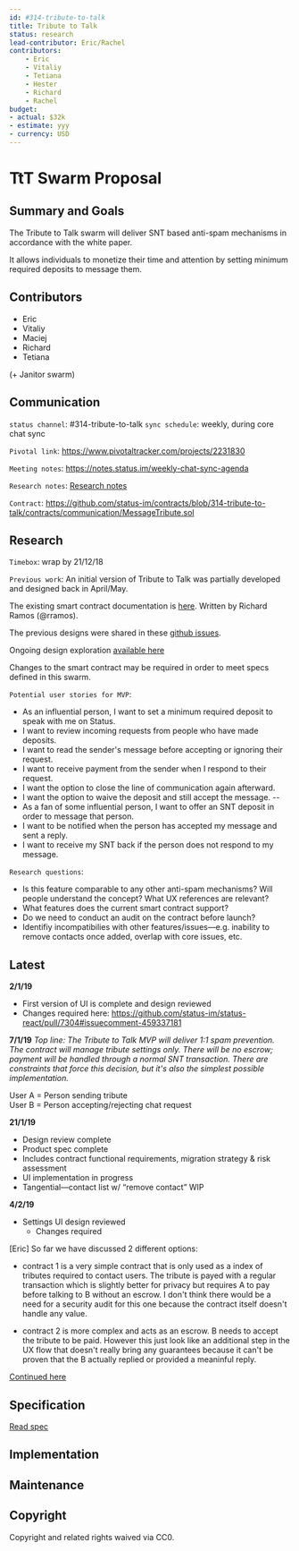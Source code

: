 ```yaml
---
id: #314-tribute-to-talk
title: Tribute to Talk
status: research
lead-contributor: Eric/Rachel
contributors:
    - Eric
    - Vitaliy
    - Tetiana
    - Hester
    - Richard
    - Rachel
budget:
- actual: $32k
- estimate: yyy
- currency: USD
---
```



TtT Swarm Proposal
=

## Summary and Goals

The Tribute to Talk swarm will deliver SNT based anti-spam mechanisms in accordance with the white paper.

It allows individuals to monetize their time and attention by setting minimum required deposits to message them.

## Contributors

- Eric 
- Vitaliy 
- Maciej
- Richard
- Tetiana 

(+ Janitor swarm)

## Communication

`status channel`: #314-tribute-to-talk
`sync schedule`: weekly, during core chat sync

`Pivotal link`: https://www.pivotaltracker.com/projects/2231830

`Meeting notes`: https://notes.status.im/weekly-chat-sync-agenda

`Research notes`: [Research notes](research.md)

`Contract`: https://github.com/status-im/contracts/blob/314-tribute-to-talk/contracts/communication/MessageTribute.sol


## Research

`Timebox`: wrap by 21/12/18

`Previous work`:
An initial version of Tribute to Talk was partially developed and designed back in April/May. 

The existing smart contract documentation is [here](https://github.com/status-im/contracts/blob/096-tribute-to-talk/TributeToTalk.md#deciding-the-outcome-of-a-chat-request). Written by Richard Ramos (@rramos).

The previous designs were shared in these [github issues](https://github.com/orgs/status-im/projects/27).

Ongoing design exploration [available here](https://www.figma.com/file/aS1ct66VQ6V0cio7vSqS8UoG/Chat?node-id=1319%3A13403)

Changes to the smart contract may be required in order to meet specs defined in this swarm.

`Potential user stories for MVP`:
- As an influential person, I want to set a minimum required deposit to speak with me on Status.
- I want to review incoming requests from people who have made deposits.
- I want to read the sender's message before accepting or ignoring their request. 
- I want to receive payment from the sender when I respond to their request. 
- I want the option to close the line of communication again afterward.
- I want the option to waive the deposit and still accept the message.
--
- As a fan of some influential person, I want to offer an SNT deposit in order to message that person.
- I want to be notified when the person has accepted my message and sent a reply.
- I want to receive my SNT back if the person does not respond to my message.


`Research questions`:
- Is this feature comparable to any other anti-spam mechanisms? Will people understand the concept? What UX references are relevant?
- What features does the current smart contract support?
- Do we need to conduct an audit on the contract before launch?
- Identifiy incompatibilies with other features/issues—e.g. inability to remove contacts once added, overlap with core issues, etc. 

## Latest

**2/1/19**
- First version of UI is complete and design reviewed
- Changes required here: https://github.com/status-im/status-react/pull/7304#issuecomment-459337181

**7/1/19**
*Top line: The Tribute to Talk MVP will deliver 1:1 spam prevention. The contract will manage tribute settings only. There will be no escrow; payment will be handled through a normal SNT transaction. There are constraints that force this decision, but it's also the simplest possible implementation.* 

User A = Person sending tribute<br>
User B = Person accepting/rejecting chat request

**21/1/19**
- Design review complete
- Product spec complete
- Includes contract functional requirements, migration strategy & risk assessment 
- UI implementation in progress
- Tangential—contact list w/ “remove contact” WIP

**4/2/19**
- Settings UI design reviewed
    - Changes required





[Eric]
So far we have discussed 2 different options:
- contract 1 is a very simple contract that is only used as a index of tributes required to contact users. The tribute is payed with a regular transaction which is slightly better for privacy but requires A to pay before talking to B without an escrow. I don't think there would be a need for a security audit for this one because the contract itself doesn't handle any value.

- contract 2 is more complex and acts as an escrow. B needs to accept the tribute to be paid. However this just look like an additional step in the UX flow that doesn't really bring any guarantees because it can't be proven that the B actually replied or provided a meaninful reply.

[Continued here](https://notes.status.im/SGNQNVEATuChD7xXHybyWA?edit)


## Specification

[Read spec](https://github.com/status-im/swarms/blob/master/ideas/314-tribute-to-talk/specs.md)

## Implementation

## Maintenance

## Copyright

Copyright and related rights waived via CC0.
